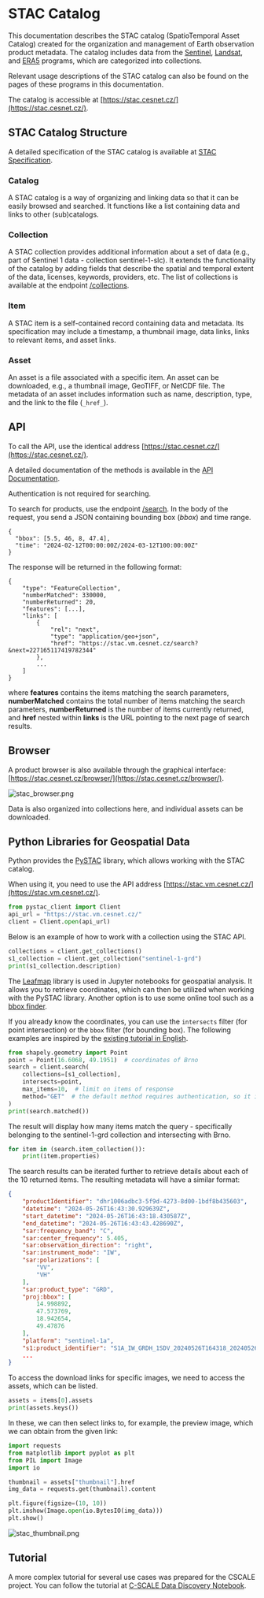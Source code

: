 # STAC Catalog

This documentation describes the STAC catalog (SpatioTemporal Asset Catalog) created for the organization and management of Earth observation product metadata. The catalog includes data from the [Sentinel](./sentinel.md), [Landsat](./landsat.md), and [ERA5](./era5.md) programs, which are categorized into collections.

Relevant usage descriptions of the STAC catalog can also be found on the pages of these programs in this documentation.

The catalog is accessible at [https://stac.cesnet.cz/](https://stac.cesnet.cz/).

## STAC Catalog Structure

A detailed specification of the STAC catalog is available at [STAC Specification](https://stacspec.org/en/about/stac-spec/).

### **Catalog**
A STAC catalog is a way of organizing and linking data so that it can be easily browsed and searched. It functions like a list containing data and links to other (sub)catalogs.

### **Collection**
A STAC collection provides additional information about a set of data (e.g., part of Sentinel 1 data - collection sentinel-1-slc). It extends the functionality of the catalog by adding fields that describe the spatial and temporal extent of the data, licenses, keywords, providers, etc. The list of collections is available at the endpoint [/collections](https://stac.vm.cesnet.cz/collections).

### **Item**
A STAC item is a self-contained record containing data and metadata. Its specification may include a timestamp, a thumbnail image, data links, links to relevant items, and asset links.

### **Asset**
An asset is a file associated with a specific item. An asset can be downloaded, e.g., a thumbnail image, GeoTIFF, or NetCDF file. The metadata of an asset includes information such as name, description, type, and the link to the file (`_href_`).

## API

To call the API, use the identical address [https://stac.cesnet.cz/](https://stac.cesnet.cz/).

A detailed documentation of the methods is available in the [API Documentation](https://stac.cesnet.cz/api.html).

Authentication is not required for searching.

To search for products, use the endpoint [/search](https://stac.cesnet.cz/search). In the body of the request, you send a JSON containing bounding box (_bbox_) and time range.


```
{
  "bbox": [5.5, 46, 8, 47.4], 
  "time": "2024-02-12T00:00:00Z/2024-03-12T100:00:00Z"
}
```

The response will be returned in the following format:

```
{
    "type": "FeatureCollection",
    "numberMatched": 330000,
    "numberReturned": 20,
    "features": [...],
    "links": [
        {
            "rel": "next",
            "type": "application/geo+json",
            "href": "https://stac.vm.cesnet.cz/search?&next=227165117419782344"
        },
        ...
    ]
}
```

where **features** contains the items matching the search parameters, **numberMatched** contains the total number of items matching the search parameters, **numberReturned** is the number of items currently returned, and **href** nested within **links** is the URL pointing to the next page of search results.

## Browser
A product browser is also available through the graphical interface: [https://stac.cesnet.cz/browser/](https://stac.cesnet.cz/browser/).

![stac_browser.png](stac_browser.png)

Data is also organized into collections here, and individual assets can be downloaded.

## Python Libraries for Geospatial Data

Python provides the [PySTAC](https://pystac.readthedocs.io/en/stable/) library, which allows working with the STAC catalog.

When using it, you need to use the API address [https://stac.vm.cesnet.cz/](https://stac.vm.cesnet.cz/).

```python
from pystac_client import Client
api_url = "https://stac.vm.cesnet.cz/"
client = Client.open(api_url)
```

Below is an example of how to work with a collection using the STAC API.

```python
collections = client.get_collections()
s1_collection = client.get_collection("sentinel-1-grd")
print(s1_collection.description)
```

The [Leafmap](https://leafmap.org/) library is used in Jupyter notebooks for geospatial analysis. It allows you to retrieve coordinates, which can then be utilized when working with the PySTAC library. Another option is to use some online tool such as a [bbox finder](http://bboxfinder.com).

If you already know the coordinates, you can use the `intersects` filter (for point intersection) or the `bbox` filter (for bounding box). The following examples are inspired by the [existing tutorial in English](https://carpentries-incubator.github.io/geospatial-python/instructor/05-access-data.html#search-a-stac-catalog).

```python
from shapely.geometry import Point
point = Point(16.6068, 49.1951)  # coordinates of Brno
search = client.search(
    collections=[s1_collection],
    intersects=point,
    max_items=10,  # limit on items of response
    method="GET"  # the default method requires authentication, so it is necessary to explicitly specify GET
)
print(search.matched())
```

The result will display how many items match the query - specifically belonging to the sentinel-1-grd collection and intersecting with Brno.

```python
for item in (search.item_collection()):
    print(item.properties)
```

The search results can be iterated further to retrieve details about each of the 10 returned items. The resulting metadata will have a similar format:

```json
{
    "productIdentifier": "dhr1006adbc3-5f9d-4273-8d00-1bdf8b435603",
    "datetime": "2024-05-26T16:43:30.929639Z",
    "start_datetime": "2024-05-26T16:43:18.430587Z",
    "end_datetime": "2024-05-26T16:43:43.428690Z",
    "sar:frequency_band": "C",
    "sar:center_frequency": 5.405,
    "sar:observation_direction": "right",
    "sar:instrument_mode": "IW",
    "sar:polarizations": [
        "VV",
        "VH"
    ],
    "sar:product_type": "GRD",
    "proj:bbox": [
        14.998892,
        47.573769,
        18.942654,
        49.47876
    ],
    "platform": "sentinel-1a",
    "s1:product_identifier": "S1A_IW_GRDH_1SDV_20240526T164318_20240526T164343_054045_069226_1020",
    ...
}
```

To access the download links for specific images, we need to access the assets, which can be listed.

```python
assets = items[0].assets
print(assets.keys())
```

In these, we can then select links to, for example, the preview image, which we can obtain from the given link:

```python
import requests
from matplotlib import pyplot as plt
from PIL import Image
import io

thumbnail = assets["thumbnail"].href
img_data = requests.get(thumbnail).content

plt.figure(figsize=(10, 10))
plt.imshow(Image.open(io.BytesIO(img_data)))
plt.show()
```

![stac_thumbnail.png](stac_thumbnail.png)

## Tutorial

A more complex tutorial for several use cases was prepared for the CSCALE project. You can follow the tutorial at [C-SCALE Data Discovery Notebook](related/notebooks/c-scale-notebooks/1-C-SCALE_Data_Discovery.ipynb).
